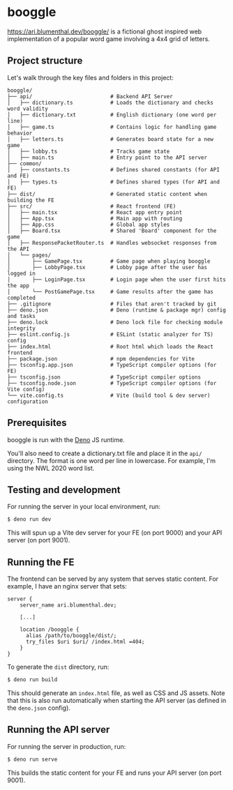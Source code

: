 # booggle

https://ari.blumenthal.dev/booggle/ is a fictional ghost inspired web
implementation of a popular word game involving a 4x4 grid of letters.

## Project structure

Let's walk through the key files and folders in this project:

```
booggle/
├── api/                         # Backend API Server
│   ├── dictionary.ts            # Loads the dictionary and checks word validity
│   ├── dictionary.txt           # English dictionary (one word per line)
│   ├── game.ts                  # Contains logic for handling game behavior
│   ├── letters.ts               # Generates board state for a new game
│   ├── lobby.ts                 # Tracks game state
│   ├── main.ts                  # Entry point to the API server
├── common/
│   ├── constants.ts             # Defines shared constants (for API and FE)
│   ├── types.ts                 # Defines shared types (for API and FE)
├── dist/                        # Generated static content when building the FE 
├── src/                         # React frontend (FE)
│   ├── main.tsx                 # React app entry point
│   ├── App.tsx                  # Main app with routing
│   ├── App.css                  # Global app styles
│   ├── Board.tsx                # Shared 'Board' component for the game
│   ├── ResponsePacketRouter.ts  # Handles websocket responses from the API 
│   └── pages/
│       ├── GamePage.tsx         # Game page when playing booggle
│       ├── LobbyPage.tsx        # Lobby page after the user has logged in
│       ├── LoginPage.tsx        # Login page when the user first hits the app
│       └── PostGamePage.tsx     # Game results after the game has completed
├── .gitignore                   # Files that aren't tracked by git
├── deno.json                    # Deno (runtime & package mgr) config and tasks
├── deno.lock                    # Deno lock file for checking module integrity
├── eslint.config.js             # ESLint (static analyzer for TS) config
├── index.html                   # Root html which loads the React frontend
├── package.json                 # npm dependencies for Vite
├── tsconfig.app.json            # TypeScript compiler options (for FE)
├── tsconfig.json                # TypeScript compiler options
├── tsconfig.node.json           # TypeScript compiler options (for Vite config)
└── vite.config.ts               # Vite (build tool & dev server) configuration
```

## Prerequisites

booggle is run with the [Deno](https://docs.deno.com) JS runtime.

You'll also need to create a dictionary.txt file and place it in the `api/`
directory. The format is one word per line in lowercase. For example, I'm using
the NWL 2020 word list.

## Testing and development

For running the server in your local environment, run:

```sh
$ deno run dev
```

This will spun up a Vite dev server for your FE (on port 9000) and your API server (on port 9001).

## Running the FE

The frontend can be served by any system that serves static content. For example, I 
have an nginx server that sets:

```
server {
    server_name ari.blumenthal.dev;

    [...]

    location /booggle {
      alias /path/to/booggle/dist/;
      try_files $uri $uri/ /index.html =404;
    }
}
```

To generate the `dist` directory, run:

```sh
$ deno run build
```

This should generate an `index.html` file, as well as CSS and JS assets. Note
that this is also run automatically when starting the API server (as defined in
the `deno.json` config).

## Running the API server

For running the server in production, run:

```sh
$ deno run serve
```

This builds the static content for your FE and runs your API server (on port 9001).